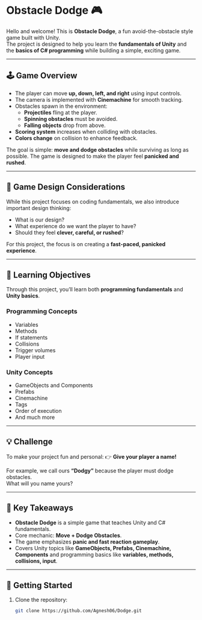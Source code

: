 # Obstacle Dodge 🎮

Hello and welcome! This is **Obstacle Dodge**, a fun avoid-the-obstacle style game built with Unity.  
The project is designed to help you learn the **fundamentals of Unity** and the **basics of C# programming** while building a simple, exciting game.

---

## 🕹️ Game Overview
- The player can move **up, down, left, and right** using input controls.  
- The camera is implemented with **Cinemachine** for smooth tracking.  
- Obstacles spawn in the environment:
  - **Projectiles** fling at the player.  
  - **Spinning obstacles** must be avoided.  
  - **Falling objects** drop from above.  
- **Scoring system** increases when colliding with obstacles.  
- **Colors change** on collision to enhance feedback.  

The goal is simple: **move and dodge obstacles** while surviving as long as possible. The game is designed to make the player feel **panicked and rushed**.

---

## 🎨 Game Design Considerations
While this project focuses on coding fundamentals, we also introduce important design thinking:
- What is our design?  
- What experience do we want the player to have?  
- Should they feel **clever, careful, or rushed**?  

For this project, the focus is on creating a **fast-paced, panicked experience**.

---

## 🎯 Learning Objectives
Through this project, you’ll learn both **programming fundamentals** and **Unity basics**.

### Programming Concepts
- Variables  
- Methods  
- If statements  
- Collisions  
- Trigger volumes  
- Player input  

### Unity Concepts
- GameObjects and Components  
- Prefabs  
- Cinemachine  
- Tags  
- Order of execution  
- And much more  

---

## 💡 Challenge
To make your project fun and personal:
👉 **Give your player a name!**  

For example, we call ours **“Dodgy”** because the player must dodge obstacles.  
What will you name yours?  

---

## 📌 Key Takeaways
- **Obstacle Dodge** is a simple game that teaches Unity and C# fundamentals.  
- Core mechanic: **Move + Dodge Obstacles**.  
- The game emphasizes **panic and fast reaction gameplay**.  
- Covers Unity topics like **GameObjects, Prefabs, Cinemachine, Components** and programming basics like **variables, methods, collisions, input**.  

---

## 🚀 Getting Started
1. Clone the repository:
   ```bash
   git clone https://github.com/Agnesh06/Dodge.git
